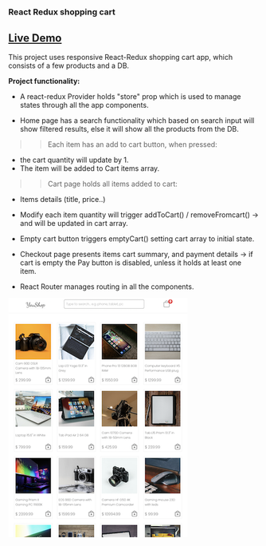 # <h3>React Redux shopping cart</h3>

<h2><a href="https://yanshtein.github.io/shopping-cart-react-redux/" rel="nofollow">Live Demo</a></h2>

This project uses responsive React-Redux shopping cart app, which consists of a few products and a DB.

<b>Project functionality:</b>

- A react-redux Provider holds "store" prop which is used to manage states through all the app components.

- Home page has a search functionality which based on search input will show filtered results, else it will show all the products from the DB.

>> Each item has an add to cart button, when pressed:
- the cart quantity will update by 1.
- The item will be added to Cart items array.

>> Cart page holds all items added to cart:
- Items details (title, price..)
- Modify each item quantity will trigger addToCart() / removeFromcart() -> and will be updated in cart array.
- Empty cart button triggers emptyCart() setting cart array to initial state.
- Checkout page presents items cart summary, and payment details -> if cart is empty the Pay button is disabled, unless it holds at least one item.

- React Router manages routing in all the components.

![Screenshot](youShop.png)